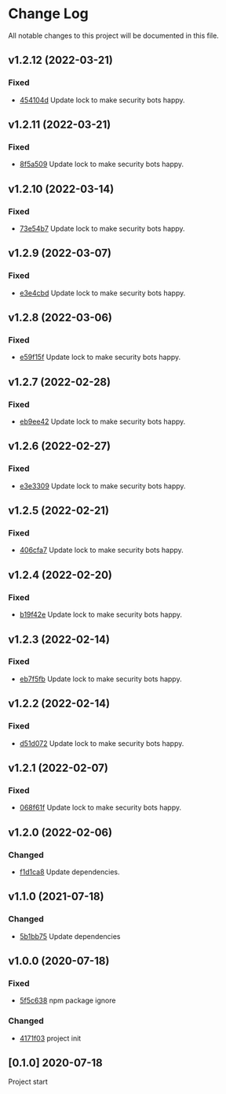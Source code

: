 # Change Log
All notable changes to this project will be documented in this file.

## v1.2.12 (2022-03-21)
### Fixed
- [454104d](https://github.com/fabulator/rollup-config-fabulator/commit/454104dea3048e1cdf64bf7865eefaf9c5ff777e) Update lock to make security bots happy.

## v1.2.11 (2022-03-21)
### Fixed
- [8f5a509](https://github.com/fabulator/rollup-config-fabulator/commit/8f5a509590d32f65afe3894520452b669192d3a0) Update lock to make security bots happy.

## v1.2.10 (2022-03-14)
### Fixed
- [73e54b7](https://github.com/fabulator/rollup-config-fabulator/commit/73e54b7f609e6bf9ee90deac05bda92107084a93) Update lock to make security bots happy.

## v1.2.9 (2022-03-07)
### Fixed
- [e3e4cbd](https://github.com/fabulator/rollup-config-fabulator/commit/e3e4cbdd03d08fe64ec0942978fd335b2b4c7bd2) Update lock to make security bots happy.

## v1.2.8 (2022-03-06)
### Fixed
- [e59f15f](https://github.com/fabulator/rollup-config-fabulator/commit/e59f15fa8246c12f6944cd183fc2a469cfd4320d) Update lock to make security bots happy.

## v1.2.7 (2022-02-28)
### Fixed
- [eb9ee42](https://github.com/fabulator/rollup-config-fabulator/commit/eb9ee42a8f814176a5a0370bc32934c0c33d42c9) Update lock to make security bots happy.

## v1.2.6 (2022-02-27)
### Fixed
- [e3e3309](https://github.com/fabulator/rollup-config-fabulator/commit/e3e3309b12fa78366bb415f55f2249b7b95718ec) Update lock to make security bots happy.

## v1.2.5 (2022-02-21)
### Fixed
- [406cfa7](https://github.com/fabulator/rollup-config-fabulator/commit/406cfa7ac5ef0e16ad471ef5b9473fc8e5e13c87) Update lock to make security bots happy.

## v1.2.4 (2022-02-20)
### Fixed
- [b19f42e](https://github.com/fabulator/rollup-config-fabulator/commit/b19f42e5616176996ea5a881c07e5608b4bf61e7) Update lock to make security bots happy.

## v1.2.3 (2022-02-14)
### Fixed
- [eb7f5fb](https://github.com/fabulator/rollup-config-fabulator/commit/eb7f5fb5e8a9ac1f4e87387273bc6ec201be447f) Update lock to make security bots happy.

## v1.2.2 (2022-02-14)
### Fixed
- [d51d072](https://github.com/fabulator/rollup-config-fabulator/commit/d51d0723726ca905e247f42cb92b5ee7518a3405) Update lock to make security bots happy.

## v1.2.1 (2022-02-07)
### Fixed
- [068f61f](https://github.com/fabulator/rollup-config-fabulator/commit/068f61fd34372096439d2b4fdabc44c96b2326f8) Update lock to make security bots happy.

## v1.2.0 (2022-02-06)
### Changed
- [f1d1ca8](https://github.com/fabulator/rollup-config-fabulator/commit/f1d1ca8c1c6043e30710d1f9022095b314e64f6e) Update dependencies.

## v1.1.0 (2021-07-18)
### Changed
- [5b1bb75](https://github.com/fabulator/rollup-config-fabulator/commit/5b1bb753a8a099572b2a9e58b37bb452dfd39564) Update dependencies

## v1.0.0 (2020-07-18)
### Fixed
- [5f5c638](https://github.com/fabulator/rollup-config-fabulator/commit/5f5c6389a8e39e43eca350e964c6408eb16a0711) npm package ignore

### Changed
- [4171f03](https://github.com/fabulator/rollup-config-fabulator/commit/4171f03c5fc96c8a62f104617a9320770113ad11) project init

## [0.1.0] 2020-07-18
Project start
